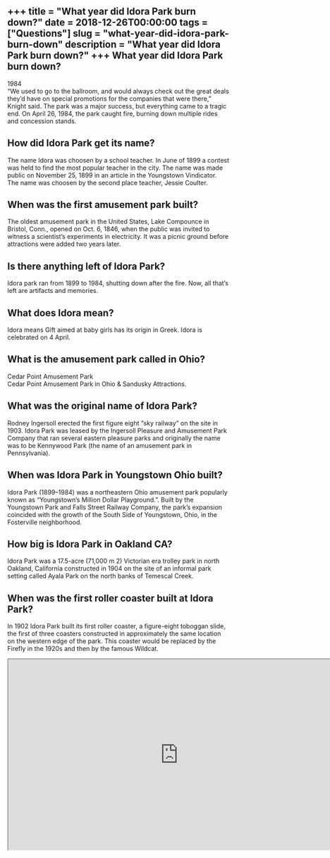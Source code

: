 +++
title = "What year did Idora Park burn down?"
date = 2018-12-26T00:00:00
tags = ["Questions"]
slug = "what-year-did-idora-park-burn-down"
description = "What year did Idora Park burn down?"
+++
What year did Idora Park burn down?
-----------------------------------

1984  
“We used to go to the ballroom, and would always check out the great deals they’d have on special promotions for the companies that were there,” Knight said. The park was a major success, but everything came to a tragic end. On April 26, 1984, the park caught fire, burning down multiple rides and concession stands.

How did Idora Park get its name?
--------------------------------

The name Idora was choosen by a school teacher. In June of 1899 a contest was held to find the most popular teacher in the city. The name was made public on November 25, 1899 in an article in the Youngstown Vindicator. The name was choosen by the second place teacher, Jessie Coulter.

When was the first amusement park built?
----------------------------------------

The oldest amusement park in the United States, Lake Compounce in Bristol, Conn., opened on Oct. 6, 1846, when the public was invited to witness a scientist’s experiments in electricity. It was a picnic ground before attractions were added two years later.

Is there anything left of Idora Park?
-------------------------------------

Idora park ran from 1899 to 1984, shutting down after the fire. Now, all that’s left are artifacts and memories.

What does Idora mean?
---------------------

Idora means Gift aimed at baby girls has its origin in Greek. Idora is celebrated on 4 April.

What is the amusement park called in Ohio?
------------------------------------------

Cedar Point Amusement Park  
Cedar Point Amusement Park in Ohio &amp; Sandusky Attractions.

What was the original name of Idora Park?
-----------------------------------------

Rodney Ingersoll erected the first figure eight “sky railway” on the site in 1903. Idora Park was leased by the Ingersoll Pleasure and Amusement Park Company that ran several eastern pleasure parks and originally the name was to be Kennywood Park (the name of an amusement park in Pennsylvania).

When was Idora Park in Youngstown Ohio built?
---------------------------------------------

Idora Park (1899–1984) was a northeastern Ohio amusement park popularly known as “Youngstown’s Million Dollar Playground.”. Built by the Youngstown Park and Falls Street Railway Company, the park’s expansion coincided with the growth of the South Side of Youngstown, Ohio, in the Fosterville neighborhood.

How big is Idora Park in Oakland CA?
------------------------------------

Idora Park was a 17.5-acre (71,000 m 2) Victorian era trolley park in north Oakland, California constructed in 1904 on the site of an informal park setting called Ayala Park on the north banks of Temescal Creek.

When was the first roller coaster built at Idora Park?
------------------------------------------------------

In 1902 Idora Park built its first roller coaster, a figure-eight toboggan slide, the first of three coasters constructed in approximately the same location on the western edge of the park. This coaster would be replaced by the Firefly in the 1920s and then by the famous Wildcat.

<iframe allow="accelerometer; autoplay; clipboard-write; encrypted-media; gyroscope; picture-in-picture" allowfullscreen="" class="__youtube_prefs__  epyt-is-override  no-lazyload" data-no-lazy="1" data-origheight="433" data-origwidth="770" data-skipgform_ajax_framebjll="" height="433" id="_ytid_41522" loading="lazy" src="https://www.youtube.com/embed/ufrk2V83c8I?enablejsapi=1&autoplay=0&cc_load_policy=0&cc_lang_pref=&iv_load_policy=1&loop=0&modestbranding=0&rel=1&fs=1&playsinline=0&autohide=2&theme=dark&color=red&controls=1&" title="YouTube player" width="770"></iframe>